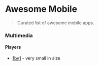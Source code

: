 
# Awesome Mobile

> Curated list of awesome mobile apps.

### Multimedia

#### Players
* [1by1](http://mpesch3.de1.cc/1by1.html) - very small in size


